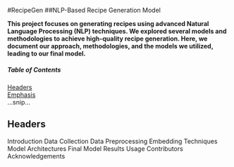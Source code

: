 #RecipeGen
##NLP-Based Recipe Generation Model


**This project focuses on generating recipes using advanced Natural Language Processing (NLP) techniques.
We explored several models and methodologies to achieve high-quality recipe generation. 
Here, we document our approach, methodologies, and the models we utilized, leading to our final model.**


##### Table of Contents  
[Headers](#headers)  
[Emphasis](#emphasis)  
...snip...    
<a name="headers"/>
## Headers

Introduction
Data Collection
Data Preprocessing
Embedding Techniques
Model Architectures
Final Model
Results
Usage
Contributors
Acknowledgements
